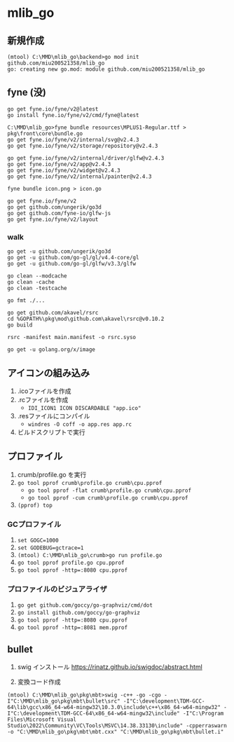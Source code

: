 # mlib_go

## 新規作成

```
(mtool) C:\MMD\mlib_go\backend>go mod init github.com/miu200521358/mlib_go
go: creating new go.mod: module github.com/miu200521358/mlib_go
```

## fyne (没)

```
go get fyne.io/fyne/v2@latest
go install fyne.io/fyne/v2/cmd/fyne@latest
```

```
C:\MMD\mlib_go>fyne bundle resources\MPLUS1-Regular.ttf > pkg\front\core\bundle.go
go get fyne.io/fyne/v2/internal/svg@v2.4.3
go get fyne.io/fyne/v2/storage/repository@v2.4.3
```

```
go get fyne.io/fyne/v2/internal/driver/glfw@v2.4.3
go get fyne.io/fyne/v2/app@v2.4.3
go get fyne.io/fyne/v2/widget@v2.4.3
go get fyne.io/fyne/v2/internal/painter@v2.4.3
```

```
fyne bundle icon.png > icon.go
```

```
go get fyne.io/fyne/v2
go get github.com/ungerik/go3d
go get github.com/fyne-io/glfw-js
go get fyne.io/fyne/v2/layout
```

### walk

```
go get -u github.com/ungerik/go3d
go get -u github.com/go-gl/gl/v4.4-core/gl
go get -u github.com/go-gl/glfw/v3.3/glfw
```

```
go clean --modcache
go clean -cache
go clean -testcache
```

```
go fmt ./...
```

```
go get github.com/akavel/rsrc
cd %GOPATH%\pkg\mod\github.com\akavel\rsrc@v0.10.2
go build
```

```
rsrc -manifest main.manifest -o rsrc.syso
```

```
go get -u golang.org/x/image
```

## アイコンの組み込み

1. .icoファイルを作成
2. .rcファイルを作成
    - `IDI_ICON1 ICON DISCARDABLE "app.ico"`
3. .resファイルにコンパイル
    - `windres -O coff -o app.res app.rc`
4. ビルドスクリプトで実行


## プロファイル

1. crumb/profile.go を実行
2. `go tool pprof crumb\profile.go crumb\cpu.pprof`
    - `go tool pprof -flat crumb\profile.go crumb\cpu.pprof`
    - `go tool pprof -cum crumb\profile.go crumb\cpu.pprof`
3. `(pprof) top`

### GCプロファイル

1. `set GOGC=1000`
2. `set GODEBUG=gctrace=1`
3. `(mtool) C:\MMD\mlib_go\crumb>go run profile.go`
4. `go tool pprof profile.go cpu.pprof`
5. `go tool pprof -http=:8080 cpu.pprof`

### プロファイルのビジュアライザ

1. `go get github.com/goccy/go-graphviz/cmd/dot`
2. `go install github.com/goccy/go-graphviz`
3. `go tool pprof -http=:8080 cpu.pprof`
4. `go tool pprof -http=:8081 mem.pprof`

## bullet

1. swig インストール
https://rinatz.github.io/swigdoc/abstract.html

2. 変換コード作成
```
(mtool) C:\MMD\mlib_go\pkg\mbt>swig -c++ -go -cgo -I"C:\MMD\mlib_go\pkg\mbt\bullet\src" -I"C:\development\TDM-GCC-64\lib\gcc\x86_64-w64-mingw32\10.3.0\include\c++\x86_64-w64-mingw32" -I"C:\development\TDM-GCC-64\x86_64-w64-mingw32\include" -I"C:\Program Files\Microsoft Visual Studio\2022\Community\VC\Tools\MSVC\14.38.33130\include" -cpperraswarn -o "C:\MMD\mlib_go\pkg\mbt\mbt.cxx" "C:\MMD\mlib_go\pkg\mbt\bullet.i"
```